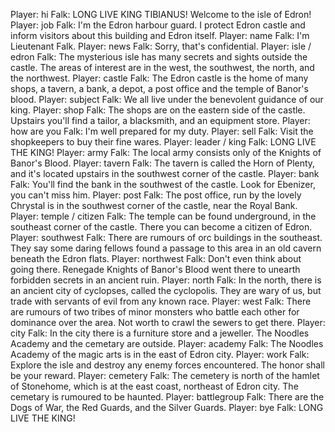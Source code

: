 Player: hi
Falk: LONG LIVE KING TIBIANUS! Welcome to the isle of Edron!
Player: job
Falk: I'm the Edron harbour guard. I protect Edron castle and inform visitors about this building and Edron itself.
Player: name
Falk: I'm Lieutenant Falk.
Player: news
Falk: Sorry, that's confidential.
Player: isle / edron
Falk: The mysterious isle has many secrets and sights outside the castle. The areas of interest are in the west, the southwest, the north, and the northwest.
Player: castle
Falk: The Edron castle is the home of many shops, a tavern, a bank, a depot, a post office and the temple of Banor's blood.
Player: subject
Falk: We all live under the benevolent guidance of our king.
Player: shop
Falk: The shops are on the eastern side of the castle. Upstairs you'll find a tailor, a blacksmith, and an equipment store.
Player: how are you
Falk: I'm well prepared for my duty.
Player: sell
Falk: Visit the shopkeepers to buy their fine wares.
Player: leader / king
Falk: LONG LIVE THE KING!
Player: army
Falk: The local army consists only of the Knights of Banor's Blood.
Player: tavern
Falk: The tavern is called the Horn of Plenty, and it's located upstairs in the southwest corner of the castle.
Player: bank
Falk: You'll find the bank in the southwest of the castle. Look for Ebenizer, you can't miss him.
Player: post
Falk: The post office, run by the lovely Chrystal is in the southwest corner of the castle, near the Royal Bank.
Player: temple / citizen
Falk: The temple can be found underground, in the southeast corner of the castle. There you can become a citizen of Edron.
Player: southwest
Falk: There are rumours of orc buildings in the southeast. They say some daring fellows found a passage to this area in an old cavern beneath the Edron flats.
Player: northwest
Falk: Don't even think about going there. Renegade Knights of Banor's Blood went there to unearth forbidden secrets in an ancient ruin.
Player: north
Falk: In the north, there is an ancient city of cyclopses, called the cyclopolis. They are wary of us, but trade with servants of evil from any known race.
Player: west
Falk: There are rumours of two tribes of minor monsters who battle each other for dominance over the area. Not worth to crawl the sewers to get there.
Player: city
Falk: In the city there is a furniture store and a jeweller. The Noodles Academy and the cemetary are outside.
Player: academy
Falk: The Noodles Academy of the magic arts is in the east of Edron city.
Player: work
Falk: Explore the isle and destroy any enemy forces encountered. The honor shall be your reward.
Player: cemetery
Falk: The cemetery is north of the hamlet of Stonehome, which is at the east coast, northeast of Edron city. The cemetary is rumoured to be haunted.
Player: battlegroup
Falk: There are the Dogs of War, the Red Guards, and the Silver Guards.
Player: bye
Falk: LONG LIVE THE KING!